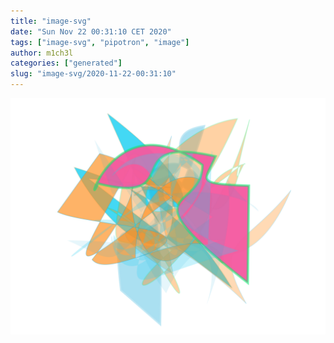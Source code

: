 ```yaml
---
title: "image-svg"
date: "Sun Nov 22 00:31:10 CET 2020"
tags: ["image-svg", "pipotron", "image"]
author: m1ch3l
categories: ["generated"]
slug: "image-svg/2020-11-22-00:31:10"
---
```


![](image.svg)
